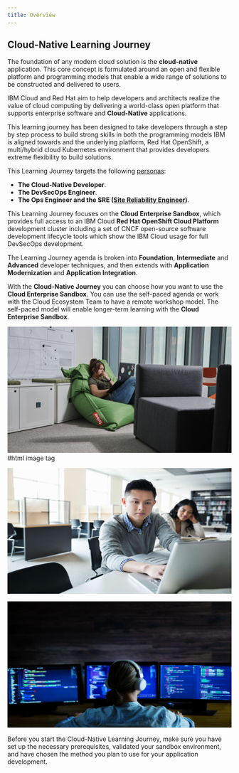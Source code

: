 ```yaml
---
title: Overview
---
```

<!--- cSpell:ignore ICPA openshiftconsole mkdocs fontawesome Theia userid toolset crwexposeservice gradlew bluemix ocinstall Mico crwopenlink crwopenapp swaggerui gitpat gituser  buildconfig yourproject wireframe devenvsetup viewapp crwopenlink  atemplatized rtifactoryurlsetup Kata Koda configmap Katacoda checksetup cndp katacoda checksetup Linespace igccli regcred REPLACEME Tavis pipelinerun openshiftcluster invokecloudshell cloudnative sampleapp bwoolf hotspots multicloud pipelinerun Sricharan taskrun Vadapalli Rossel REPLACEME cloudnativesampleapp artifactoryuntar untar Hotspot devtoolsservices Piyum Zonooz Farr Kamal Arora Laszewski  Roadmap roadmap Istio Packt buildpacks automatable ksonnet jsonnet targetport podsiks SIGTERM SIGKILL minikube apiserver multitenant kubelet multizone Burstable checksetup handson  stockbffnode codepatterns devenvsetup newwindow preconfigured cloudantcredentials apikey Indexyaml classname  errorcondition tektonpipeline gradlew gitsecret viewapp cloudantgitpodscreen crwopenlink cdply crwopenapp -->

## Cloud-Native Learning Journey

The foundation of any modern cloud solution is the **cloud-native** application. This core concept is formulated around an open and flexible platform and programming models that enable a wide range of solutions to be constructed and delivered to users.
   
IBM Cloud and Red Hat aim to help developers and architects realize the value of cloud computing by delivering a world-class open platform that supports enterprise software and **Cloud-Native** applications.

This learning journey has been designed to take developers through a step by step process to build strong skills in both the programming models IBM is aligned towards and the underlying platform, Red Hat OpenShift, a multi/hybrid cloud Kubernetes environment that provides developers extreme flexibility to build solutions.

This Learning Journey targets the following [personas](https://www.ibm.com/garage/method/practices/think/practice_personas/):
- **The Cloud-Native Developer**.
- **The DevSecOps Engineer**.
- **The Ops Engineer and the SRE ([Site Reliability Engineer](https://en.wikipedia.org/wiki/Site_Reliability_Engineering))**.

This Learning Journey focuses on the **Cloud Enterprise Sandbox**, which provides full access to an IBM Cloud **Red Hat OpenShift Cloud Platform** development cluster including a set of CNCF open-source software development lifecycle tools which show the IBM Cloud usage for full DevSecOps development.

The Learning Journey agenda is broken into **Foundation**, **Intermediate** and **Advanced** developer techniques, and then extends with **Application Modernization** and **Application Integration**.

With the **Cloud-Native Journey** you can choose how you want to use the **Cloud Enterprise Sandbox**. You can use the self-paced agenda or work with the Cloud Ecosystem Team to have a remote workshop model. The self-paced model will enable longer-term learning with the **Cloud Enterprise Sandbox**.
<Row>

<Column colLg={4} colMd={4} noGutterMdLeft>
<ArticleCard
    color="dark"
    title="Developer Foundation"
    subTitle="Start your cloud-native journey by learning the concepts, technologies & methodologies."
    href="/developer-foundation"
    >

![](./images/developer-foundation.png) #html image tag

</ArticleCard>
</Column>

<Column colLg={4} colMd={4} noGutterMdLeft>
<ArticleCard
    color="dark"
    title="Developer Intermediate"
    subTitle="Learn how to develop and deliver cloud-native applications with an Enterprise SDLC."
    href="/developer-intermediate"
    >

![](./images/developer-intermediate.png)

</ArticleCard>
</Column>


<Column colLg={4} colMd={4} noGutterMdLeft>
<ArticleCard
    color="dark"
    title="Developer Advanced"
    subTitle="Learn advanced microservices techniques to develop and deliver cloud-native applications."
    href="/developer-advanced-1"
    >

![](./images/developer-advanced.png)

</ArticleCard>
</Column>

</Row>




Before you start the Cloud-Native Learning Journey, make sure you have set up the necessary prerequisites, validated your sandbox environment, and have chosen the method you plan to use for your application development.
